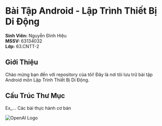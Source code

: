 # Bài Tập Android - Lập Trình Thiết Bị Di Động

**Sinh Viên:** Nguyễn Đình Hiệu  
**MSSV:** 63134032  
**Lớp:** 63.CNTT-2

## Giới Thiệu
Chào mừng bạn đến với repository của tôi! Đây là nơi tôi lưu trữ bài tập Android môn Lập Trình Thiết Bị Di Động.

## Cấu Trúc Thư Mục  
Ex_... Các bài thực hành cơ bản

![OpenAI Logo]([https://openai.com/favicon.ico](https://upload.wikimedia.org/wikipedia/commons/thumb/e/ea/Android_logo_2023_%28stacked%29.svg/2560px-Android_logo_2023_%28stacked%29.svg.png)https://upload.wikimedia.org/wikipedia/commons/thumb/e/ea/Android_logo_2023_%28stacked%29.svg/2560px-Android_logo_2023_%28stacked%29.svg.png)
